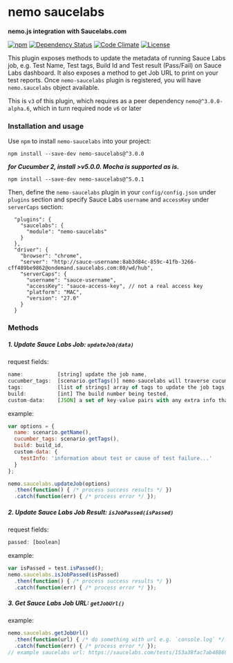 # nemo saucelabs

**nemo.js integration with Saucelabs.com**

[![npm](https://img.shields.io/npm/v/nemo-saucelabs.svg)](https://www.npmjs.com/package/nemo-saucelabs)  [![Dependency Status](https://david-dm.org/gkushang/nemo-saucelabs.svg)](https://david-dm.org/gkushang/nemo-saucelabs) [![Code Climate](https://codeclimate.com/github/gkushang/nemo-saucelabs/badges/gpa.svg)](https://codeclimate.com/github/gkushang/nemo-saucelabs) [![License](https://img.shields.io/npm/l/nemo-saucelabs.svg)](LICENSE)

This plugin exposes methods to update the metadata of running Sauce Labs job, e.g. Test Name, Test tags, Build Id and Test result (Pass/Fail) on Sauce Labs dashboard. It also exposes a method to get Job URL to print on your test reports. Once `nemo-saucelabs` plugin is registered, you will have `nemo.saucelabs` object available.

This is `v3` of this plugin, which requires as a peer dependency `nemo@^3.0.0-alpha.6`, which in turn required node `v6` or later

### Installation and usage

Use `npm` to install `nemo-saucelabs` into your project:

```
npm install --save-dev nemo-saucelabs@^3.0.0
```

_**for Cucumber 2, install >v5.0.0. Mocha is supported as is.**_

```
npm install --save-dev nemo-saucelabs@^5.0.1
```

Then, define the `nemo-saucelabs` plugin in your `config/config.json` under `plugins` section and specify Sauce Labs `username` and `accessKey` under `serverCaps` section:

```
  "plugins": {
    "saucelabs": {
      "module": "nemo-saucelabs"
    }
  },
  "driver": {
    "browser": "chrome",
    "server": "http://sauce-username:8ab3d84c-859c-41fb-3266-cff489be9862@ondemand.saucelabs.com:80/wd/hub",
    "serverCaps": {
      "username": "sauce-username",
      "accessKey": "sauce-access-key", // not a real access key
      "platform": "MAC",
      "version": "27.0"
    }
  }
```

### Methods

##### 1. Update Sauce Labs Job: ` updateJob(data) `

request fields:
```javascript
name:           [string] update the job name,
cucumber_tags:  [scenario.getTags()] nemo-saucelabs will traverse cucumber tags and get tag names to update the job tags
tags:           [list of strings] array of tags to update the job tags,
build:          [int] The build number being tested,
custom-data:    [JSON] a set of key-value pairs with any extra info that a user would like to add to the job. Max 64KB.
```
example:
```javascript
var options = {
  name: scenario.getName(),
  cucumber_tags: scenario.getTags(),
  build: build_id,
  custom-data: {
    testInfo: 'information about test or cause of test failure...'
  }
};

nemo.saucelabs.updateJob(options)
  .then(function() { /* process success results */ })
  .catch(function(err) { /* process error */ });
```

##### 2. Update Sauce Labs Job Result: ` isJobPassed(isPassed) `

request fields:
```javascript
passed: [boolean]
```
example:
```javascript
var isPassed = test.isPassed();
nemo.saucelabs.isJobPassed(isPassed)
  .then(function() { /* process success results */ })
  .catch(function(err) { /* process error */ });
```

##### 3. Get Sauce Labs Job URL: ` getJobUrl() `

example:
```javascript
nemo.saucelabs.getJobUrl()
  .then(function(url) { /* do something with url e.g. `console.log` */ })
  .catch(function(err) { /* process error */ });
// example saucelabs url: https://saucelabs.com/tests/153a38fac7ab48869e7b3b9c3c567665
```
